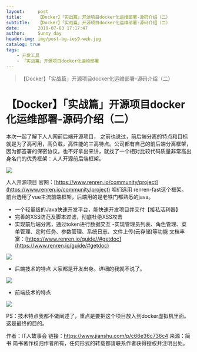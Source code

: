 ```yaml
---
layout:     post
title:      【Docker】「实战篇」开源项目docker化运维部署-源码介绍（二）
subtitle:   【Docker】「实战篇」开源项目docker化运维部署-源码介绍（二）
date:       2019-07-03 17:17:47
author:     Sunny day
header-img: img/post-bg-ios9-web.jpg
catalog: true
tags:
    - 开发工具
    - 「实战篇」开源项目docker化运维部署
---
```


>【Docker】「实战篇」开源项目docker化运维部署-源码介绍（二）

# 【Docker】「实战篇」开源项目docker化运维部署-源码介绍（二）

本次一起了解下人人网前后端开源项目， 之前也说过，前后端分离的特点和目标就是为了高可用，高负载，高性能的三高特点。公司都有自己的前后端分离框架，因为都签署的保密协议，也不好拿出来讲，就找了一个相对比较代码质量非常高出身名门的优秀框架：人人开源前后端框架。

![](//upload-images.jianshu.io/upload_images/11223715-83fdf4a8d5b81c67.png?imageMogr2/auto-orient/strip%7CimageView2/2/w/1000/format/webp)

人人开源项目
官网：[https://www.renren.io/community/project](https://www.renren.io/community/project) 咱们选用 renren-fast这个框架。前台选用了vue主流前端框架，后端用的是老铁门都熟悉的java。

* 一个轻量级的Java快速开发平台，能快速开发项目并交付【接私活利器】
* 完善的XSS防范及脚本过滤，彻底杜绝XSS攻击
* 实现前后端分离，通过token进行数据交互
-实现管理员列表、角色管理、菜单管理、定时任务、参数管理、系统日志、文件上传(云存储)等功能
文档丰富：[https://www.renren.io/guide//#getdoc](https://www.renren.io/guide/#getdoc)

![](//upload-images.jianshu.io/upload_images/11223715-4e50159aa4c23435.png?imageMogr2/auto-orient/strip%7CimageView2/2/w/1000/format/webp)

* 后端技术的特点
大家都是开发出身。详细的我就不说了。

![](//upload-images.jianshu.io/upload_images/11223715-bd5a4274236d6c77.png?imageMogr2/auto-orient/strip%7CimageView2/2/w/1000/format/webp)

* 前端技术的特点

![](//upload-images.jianshu.io/upload_images/11223715-e612ba35461f5a43.png?imageMogr2/auto-orient/strip%7CimageView2/2/w/625/format/webp)

PS：技术特点我都不做阐述了，重点是要把这个项目放入到docker虚拟机里面。这是最终的目的。

作者：IT人故事会
链接：https://www.jianshu.com/p/c66e36c736c4
来源：简书
简书著作权归作者所有，任何形式的转载都请联系作者获得授权并注明出处。

